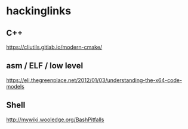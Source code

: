 # hackinglinks

## C++
https://cliutils.gitlab.io/modern-cmake/

## asm / ELF / low level
https://eli.thegreenplace.net/2012/01/03/understanding-the-x64-code-models

## Shell
http://mywiki.wooledge.org/BashPitfalls
